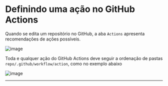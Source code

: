 # Definindo uma ação no GitHub Actions

Quando se edita um repositório no GitHub, a aba `Actions` apresenta recomendações de ações possíveis.

![image](https://github.com/AndreCoutinhom/microservices_study/assets/91290799/ed1ae4c9-5291-4d92-ad96-a8b2cc0c2545)

Toda e qualquer ação do GitHub Actions deve seguir a ordenação de pastas `repo/.github/workflow/action`, como no exemplo abaixo

![image](https://github.com/AndreCoutinhom/microservices_study/assets/91290799/a450c52f-9e12-45ee-8a15-6c0460502cff)

---

